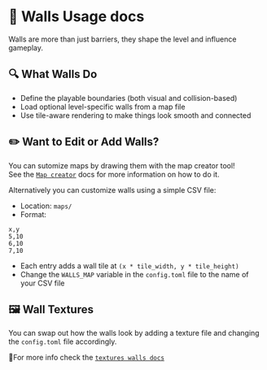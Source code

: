 # 🧱 Walls Usage docs

Walls are more than just barriers, they shape the level and influence gameplay.

## 🔍 What Walls Do
- Define the playable boundaries (both visual and collision-based)
- Load optional level-specific walls from a map file
- Use tile-aware rendering to make things look smooth and connected

## ✏️ Want to Edit or Add Walls?
You can sutomize maps by drawing them with the map creator tool! \
See the [`Map creator`](./map_creator.md) docs for more information on how to do it.

Alternatively you can customize walls using a simple CSV file:

- Location: `maps/`
- Format:
```
x,y
5,10
6,10
7,10
```
- Each entry adds a wall tile at `(x * tile_width, y * tile_height)`
- Change the `WALLS_MAP` variable in the `config.toml` file to the name of your CSV file

## 🖼️ Wall Textures
You can swap out how the walls look by adding a texture file and changing the `config.toml` file accordingly.

🔗For more info check the [`textures walls docs`](./textures/walls.md)
